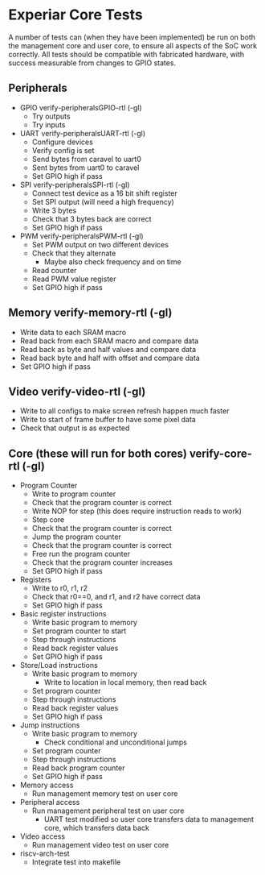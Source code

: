 # Experiar Core Tests
A number of tests can (when they have been implemented) be run on both the management core and user core, to ensure all aspects of the SoC work correctly. All tests should be compatible with fabricated hardware, with success measurable from changes to GPIO states.

## Peripherals
- GPIO verify-peripheralsGPIO-rtl (-gl)
	- Try outputs
	- Try inputs
- UART verify-peripheralsUART-rtl (-gl)
	- Configure devices
	- Verify config is set
	- Send bytes from caravel to uart0
	- Sent bytes from uart0 to caravel
	- Set GPIO high if pass
- SPI verify-peripheralsSPI-rtl (-gl)
	- Connect test device as a 16 bit shift register
	- Set SPI output (will need a high frequency)
	- Write 3 bytes
	- Check that 3 bytes back are correct
	- Set GPIO high if pass
- PWM verify-peripheralsPWM-rtl (-gl)
	- Set PWM output on two different devices
	- Check that they alternate
		- Maybe also check frequency and on time
	- Read counter
	- Read PWM value register
	- Set GPIO high if pass

## Memory verify-memory-rtl (-gl)
- Write data to each SRAM macro
- Read back from each SRAM macro and compare data
- Read back as byte and half values and compare data
- Read back byte and half with offset and compare data
- Set GPIO high if pass

## Video verify-video-rtl (-gl)
- Write to all configs to make screen refresh happen much faster
- Write to start of frame buffer to have some pixel data
- Check that output is as expected

## Core (these will run for both cores) verify-core-rtl (-gl)
- Program Counter			
	- Write to program counter
	- Check that the program counter is correct
	- Write NOP for step (this does require instruction reads to work)
	- Step core
	- Check that the program counter is correct
	- Jump the program counter
	- Check that the program counter is correct
	- Free run the program counter
	- Check that the program counter increases
	- Set GPIO high if pass
- Registers				
	- Write to r0, r1, r2
	- Check that r0==0, and r1, and r2 have correct data
	- Set GPIO high if pass
- Basic register instructions
	- Write basic program to memory
	- Set program counter to start
	- Step through instructions
	- Read back register values
	- Set GPIO high if pass
- Store/Load instructions
	- Write basic program to memory
		- Write to location in local memory, then read back
	- Set program counter
	- Step through instructions
	- Read back register values
	- Set GPIO high if pass
- Jump instructions
	- Write basic program to memory
		- Check conditional and unconditional jumps
	- Set program counter
	- Step through instructions
	- Read back program counter
	- Set GPIO high if pass
- Memory access
	- Run management memory test on user core
- Peripheral access
	- Run management peripheral test on user core
		- UART test modified so user core transfers data to management core, which transfers data back 
- Video access
	- Run management video test on user core
- riscv-arch-test
	- Integrate test into makefile
